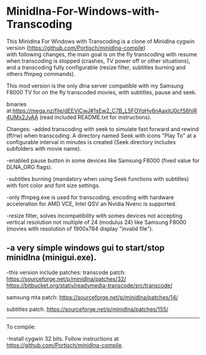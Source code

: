 # Minidlna-For-Windows-with-Transcoding
This Minidlna For Windows with Transcoding is a clone of Minidlna cygwin version (https://github.com/Portisch/minidlna-compile)  
with following changes, the main goal is on the fly transcoding with resume when
transcoding is stopped (crashes, TV power off or other situations), and a transcoding
fully configurable (resize filter, subtitles burning and others ffmpeg commands).

This mod version is the only dlna server compatible with my Samsung F8000 TV for on the fly transcoded movies, with subtitles, pause and seek.
  

binaries at:https://mega.nz/file/dEEVjCwJ#1sEw2_C7B_L5FOYqHy6nAaxitJ0cfS6hiR4UMx2JvAA
(read included README.txt for instructions).


Changes:
-added transcoding with seek to simulate fast forward and rewind (ff/rw) when transcoding.
 A directory named Seek with icons "Play To" at a configurable interval in minutes is created
 (Seek directory includes subfolders with movie name).

-enabled pause button in some devices like Samsung F8000 (fixed value for DLNA_ORG flags).
 
-subtitles burning (mandatory when using Seek functions with subtitles) with font color and font size settings.

-only ffmpeg.exe is used for transcoding, encoding with hardware acceleration for AMD VCE, Intel QSV an Nvidia Nvenc is supported. 

-resize filter, solves incompatibility with somes devices not accepting vertical resolution not multiple of 24 (modulus 24)
like Samsung F8000 (movies with resolution of 1900x784 display "invalid file").

-a very simple windows gui to start/stop minidlna (minigui.exe).
-------------------

-this version include patches:
transcode patch:
https://sourceforge.net/p/minidlna/patches/32/
https://bitbucket.org/stativ/readymedia-transcode/src/transcode/

samsung mta patch:
https://sourceforge.net/p/minidlna/patches/14/

subtitles patch.
https://sourceforge.net/p/minidlna/patches/155/

----------------------------------------------
To compile:

-Install cygwin 32 bits.
 Follow instructions at https://github.com/Portisch/minidlna-compile.
 
  
    
